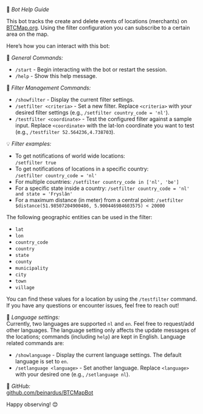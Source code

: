🤖 *Bot Help Guide*

This bot tracks the create and delete events of locations (merchants) on [BTCMap.org](https://www.btcmap.org). Using the filter configuration you can subscribe to a certain area on the map.

Here’s how you can interact with this bot:

📌 *General Commands:*
- `/start` - Begin interacting with the bot or restart the session.
- `/help` - Show this help message.

📌 *Filter Management Commands:*
- `/showfilter` - Display the current filter settings.
- `/setfilter <criteria>` - Set a new filter. Replace `<criteria>` with your desired filter settings (e.g., `/setfilter country_code = 'nl'`).
- `/testfilter <coordinate>` - Test the configured filter against a sample input. Replace `<coordinate>` with the lat-lon coordinate you want to test (e.g., `/testfilter 52.564236,4.738703`).

💡 *Filter examples:*
- To get notifications of world wide locations:  
  `/setfilter true`
- To get notifications of locations in a specific country:  
  `/setfilter country_code = 'nl'`
- For multiple countries:
  `/setfilter country_code in ['nl', 'be']`
- For a specific state inside a country:
  `/setfilter country_code = 'nl' and state = 'Fryslân'`
- For a maximum distance (in meter) from a central point:
  `/setfilter $distance(51.98507204900486, 5.900446984603575) < 20000`

The following geographic entities can be used in the filter:
- `lat`
- `lon`
- `country_code`
- `country`
- `state`
- `county`
- `municipality`
- `city`
- `town`
- `village`

You can find these values for a location by using the `/testfilter` command.
If you have any questions or encounter issues, feel free to reach out!

📌 *Language settings:*  
Currently, two languages are supported `nl` and `en`. Feel free to request/add other languages. The language setting only affects the update messages of the locations; commands (including `help`) are kept in English. Language related commands are:
- `/showlanguage` - Display the current language settings. The default language is set to `en`.
- `/setlanguage <language>` - Set another language. Replace `<language>` with your desired one (e.g., `/setlanguage nl`).

📌 *GitHub:*  
[github.com/beinardus/BTCMapBot](https://github.com/beinardus/BTCMapBot)

Happy observing! 😊
